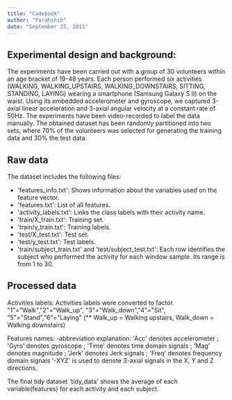 ```yaml
---
title: "Codebook"
author: "Farahshih"
date: "September 25, 2015"
---
```


## Experimental design and background: 
The experiments have been carried out with a group of 30 volunteers within an age bracket of 19-48 years. Each person performed six activities (WALKING, WALKING_UPSTAIRS, WALKING_DOWNSTAIRS, SITTING, STANDING, LAYING) wearing a smartphone (Samsung Galaxy S II) on the waist. Using its embedded accelerometer and gyroscope, we captured 3-axial linear acceleration and 3-axial angular velocity at a constant rate of 50Hz. The experiments have been video-recorded to label the data manually. The obtained dataset has been randomly partitioned into two sets, where 70% of the volunteers was selected for generating the training data and 30% the test data. 

## Raw data
The dataset includes the following files:
- 'features_info.txt': Shows information about the variables used on the feature vector.
- 'features.txt': List of all features.
- 'activity_labels.txt': Links the class labels with their activity name.
- 'train/X_train.txt': Training set.
- 'train/y_train.txt': Training labels.
- 'test/X_test.txt': Test set.
- 'test/y_test.txt': Test labels.
- 'train/subject_train.txt' and 'test/subject_test.txt':
Each row identifies the subject who performed the activity for each window sample. Its range is from 1 to 30. 

## Processed data
Activities labels:
Activities labels were converted to factor.
"1"="Walk","2"="Walk_up", "3"="Walk_down","4"="Sit", "5"="Stand","6"="Laying"
(** Walk_up = Walking upstairs, Walk_down = Walking downstairs)

Features names: 
-abbreviation explanation: 
'Acc' denotes accelerometer ; 'Gyro' denotes gyroscope ; 'Time' denotes time domain signals ; 'Mag' denotes magnitude ; 'Jerk' denotes Jerk signals ; 'Freq' denotes frequency domain signals 
'-XYZ' is used to denote 3-axial signals in the X, Y and Z directions.

The final tidy dataset 'tidy_data' shows the average of each variable(features) for each activity and each subject.